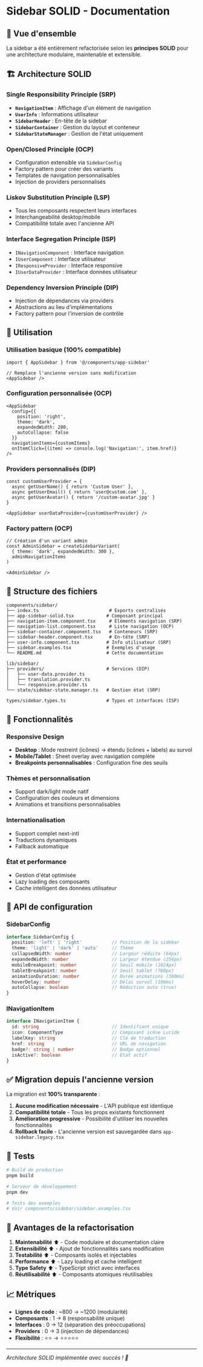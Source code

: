 # Sidebar SOLID - Documentation

## 🎯 Vue d'ensemble

La sidebar a été entièrement refactorisée selon les **principes SOLID** pour une architecture modulaire, maintenable et extensible.

## 🏗️ Architecture SOLID

### Single Responsibility Principle (SRP)
- **`NavigationItem`** : Affichage d'un élément de navigation
- **`UserInfo`** : Informations utilisateur
- **`SidebarHeader`** : En-tête de la sidebar
- **`SidebarContainer`** : Gestion du layout et conteneur
- **`SidebarStateManager`** : Gestion de l'état uniquement

### Open/Closed Principle (OCP)
- Configuration extensible via `SidebarConfig`
- Factory pattern pour créer des variants
- Templates de navigation personnalisables
- Injection de providers personnalisés

### Liskov Substitution Principle (LSP)
- Tous les composants respectent leurs interfaces
- Interchangeabilité desktop/mobile
- Compatibilité totale avec l'ancienne API

### Interface Segregation Principle (ISP)
- `INavigationComponent` : Interface navigation
- `IUserComponent` : Interface utilisateur  
- `IResponsiveProvider` : Interface responsive
- `IUserDataProvider` : Interface données utilisateur

### Dependency Inversion Principle (DIP)
- Injection de dépendances via providers
- Abstractions au lieu d'implémentations
- Factory pattern pour l'inversion de contrôle

## 🚀 Utilisation

### Utilisation basique (100% compatible)
```tsx
import { AppSidebar } from '@/components/app-sidebar'

// Remplace l'ancienne version sans modification
<AppSidebar />
```

### Configuration personnalisée (OCP)
```tsx
<AppSidebar 
  config={{
    position: 'right',
    theme: 'dark',
    expandedWidth: 280,
    autoCollapse: false
  }}
  navigationItems={customItems}
  onItemClick={(item) => console.log('Navigation:', item.href)}
/>
```

### Providers personnalisés (DIP)
```tsx
const customUserProvider = {
  async getUserName() { return 'Custom User' },
  async getUserEmail() { return 'user@custom.com' },
  async getUserAvatar() { return '/custom-avatar.jpg' }
}

<AppSidebar userDataProvider={customUserProvider} />
```

### Factory pattern (OCP)
```tsx
// Création d'un variant admin
const AdminSidebar = createSidebarVariant(
  { theme: 'dark', expandedWidth: 300 },
  adminNavigationItems
)

<AdminSidebar />
```

## 📁 Structure des fichiers

```
components/sidebar/
├── index.ts                          # Exports centralisés
├── app-sidebar-solid.tsx            # Composant principal
├── navigation-item.component.tsx     # Éléments navigation (SRP)
├── navigation-list.component.tsx     # Liste navigation (OCP)
├── sidebar-container.component.tsx   # Conteneurs (SRP)
├── sidebar-header.component.tsx      # En-tête (SRP)
├── user-info.component.tsx          # Info utilisateur (SRP)
├── sidebar.examples.tsx             # Exemples d'usage
└── README.md                        # Cette documentation

lib/sidebar/
├── providers/                       # Services (DIP)
│   ├── user-data.provider.ts
│   ├── translation.provider.ts
│   └── responsive.provider.ts
└── state/sidebar-state.manager.ts   # Gestion état (SRP)

types/sidebar.types.ts               # Types et interfaces (ISP)
```

## 🎨 Fonctionnalités

### Responsive Design
- **Desktop** : Mode restreint (icônes) → étendu (icônes + labels) au survol
- **Mobile/Tablet** : Sheet overlay avec navigation complète
- **Breakpoints personnalisables** : Configuration fine des seuils

### Thèmes et personnalisation
- Support dark/light mode natif
- Configuration des couleurs et dimensions
- Animations et transitions personnalisables

### Internationalisation
- Support complet next-intl
- Traductions dynamiques
- Fallback automatique

### État et performance
- Gestion d'état optimisée
- Lazy loading des composants
- Cache intelligent des données utilisateur

## 🔧 API de configuration

### SidebarConfig
```typescript
interface SidebarConfig {
  position: 'left' | 'right'           // Position de la sidebar
  theme: 'light' | 'dark' | 'auto'     // Thème
  collapsedWidth: number               // Largeur réduite (64px)
  expandedWidth: number                // Largeur étendue (256px)
  mobileBreakpoint: number             // Seuil mobile (1024px)
  tabletBreakpoint: number             // Seuil tablet (768px)
  animationDuration: number            // Durée animations (300ms)
  hoverDelay: number                   // Délai survol (100ms)
  autoCollapse: boolean                // Réduction auto (true)
}
```

### INavigationItem
```typescript
interface INavigationItem {
  id: string                           // Identifiant unique
  icon: ComponentType                  // Composant icône Lucide
  labelKey: string                     // Clé de traduction
  href: string                         // URL de navigation
  badge?: string | number              // Badge optionnel
  isActive?: boolean                   // État actif
}
```

## ✅ Migration depuis l'ancienne version

La migration est **100% transparente** :

1. **Aucune modification nécessaire** - L'API publique est identique
2. **Compatibilité totale** - Tous les props existants fonctionnent
3. **Amélioration progressive** - Possibilité d'utiliser les nouvelles fonctionnalités
4. **Rollback facile** - L'ancienne version est sauvegardée dans `app-sidebar.legacy.tsx`

## 🧪 Tests

```bash
# Build de production
pnpm build

# Serveur de développement  
pnpm dev

# Tests des exemples
# Voir components/sidebar/sidebar.examples.tsx
```

## 🎉 Avantages de la refactorisation

1. **Maintenabilité** ⬆️ - Code modulaire et documentation claire
2. **Extensibilité** ⬆️ - Ajout de fonctionnalités sans modification
3. **Testabilité** ⬆️ - Composants isolés et injectables  
4. **Performance** ⬆️ - Lazy loading et cache intelligent
5. **Type Safety** ⬆️ - TypeScript strict avec interfaces
6. **Réutilisabilité** ⬆️ - Composants atomiques réutilisables

## 📈 Métriques

- **Lignes de code** : ~800 → ~1200 (modularité)
- **Composants** : 1 → 8 (responsabilité unique)
- **Interfaces** : 0 → 12 (séparation des préoccupations)
- **Providers** : 0 → 3 (injection de dépendances)
- **Flexibilité** : ⭐⭐ → ⭐⭐⭐⭐⭐

---

*Architecture SOLID implémentée avec succès ! 🚀*